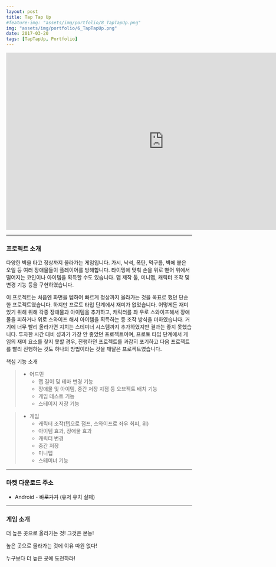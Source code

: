 ```yaml
---
layout: post
title: Tap Tap Up
#feature-img: "assets/img/portfolio/8_TapTapUp.png"
img: "assets/img/portfolio/6_TapTapUp.png"
date: 2017-03-20
tags: [TapTapUp, Portfolio]
---
```

<center><iframe width="853" height="480" src="https://www.youtube.com/embed/kTd3oSt8cB4" frameborder="0" allowfullscreen></iframe></center>

---
### 프로젝트 소개

다양한 벽을 타고 정상까지 올라가는 게임입니다. 가시, 낙석, 폭탄, 먹구름, 벽에 붙은 오일 등 여러 장애물들이 플레이어를 방해합니다. 타이밍에 맞춰 손을 위로 뻗어 위에서 떨어지는 코인이나 아이템을 획득할 수도 있습니다. 맵 제작 툴, 미니맵, 캐릭터 조작 및 변경 기능 등을 구현하였습니다. 

이 프로젝트는 처음엔 화면을 텝하여 빠르게 정상까지 올라가는 것을 목표로 했던 단순한 프로젝트였습니다. 하지만 프로토 타입 단계에서 재미가 없었습니다. 어떻게든 재미있기 위해 위해 각종 장애물과 아이템을 추가하고, 캐릭터를 좌 우로 스와이프해서 장애물을 피하거나 위로 스와이프 해서 아이템을 획득하는 등 조작 방식을 더하였습니다. 거기에 너무 빨리 올라가면 지치는 스테미너 시스템까지 추가하였지만 결과는 좋지 못했습니다. 투자한 시간 대비 성과가 가장 안 좋았던 프로젝트이며, 프로토 타입 단계에서 게임의 재미 요소를 찾지 못할 경우, 진행하던 프로젝트를 과감히 포기하고 다음 프로젝트를 빨리 진행하는 것도 하나의 방법이라는 것을 깨달은 프로젝트였습니다. 

핵심 기능 소개

> * 어드민
>    * 맵 길이 및 테마 변경 기능
>    * 장애물 및 아이템, 중간 저장 지점 등 오브젝트 배치 기능
>    * 게임 테스트 기능
>    * 스테이지 저장 기능

>* 게임
>    * 캐릭터 조작(텝으로 점프, 스와이프로 좌우 회피, 위)
>    * 아이템 효과, 장애물 효과
>    * 캐릭터 변경
>    * 중간 저장
>    * 미니맵 
>    * 스테미너 기능

---

### 마켓 다운로드 주소

* Android - ~~바로가기~~ (유저 유치 실패)

---

### 게임 소개

더 높은 곳으로 올라가는 것! 그것은 본능!

높은 곳으로 올라가는 것에 이유 따윈 없다!

누구보다 더 높은 곳에 도전하라!